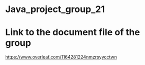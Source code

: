 # Java_project_group_21

# Link to the document file of the group
https://www.overleaf.com/1164281224nmzrsyycctwn
